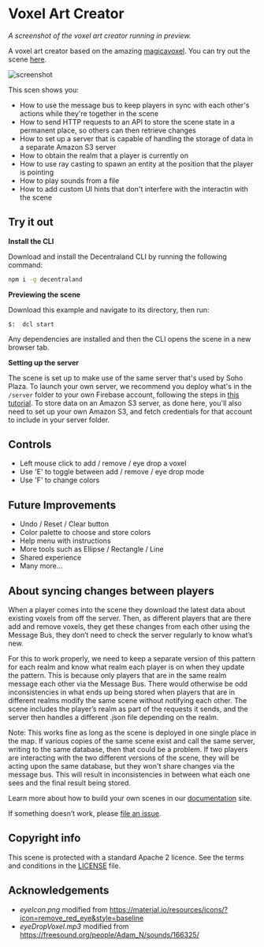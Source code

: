 # Voxel Art Creator

_A screenshot of the voxel art creator running in preview._

A voxel art creator based on the amazing [magicavoxel](https://ephtracy.github.io/). You can try out the scene [here](https://play.decentraland.org/?position=-149%2C-146).

![screenshot](https://github.com/decentraland-scenes/voxel-art-creator-example-scene/blob/master/screenshots/screenshot.png)

This scen shows you:

- How to use the message bus to keep players in sync with each other's actions while they're together in the scene
- How to send HTTP requests to an API to store the scene state in a permanent place, so others can then retrieve changes
- How to set up a server that is capable of handling the storage of data in a separate Amazon S3 server
- How to obtain the realm that a player is currently on
- How to use ray casting to spawn an entity at the position that the player is pointing
- How to play sounds from a file
- How to add custom UI hints that don't interfere with the interactin with the scene



## Try it out

**Install the CLI**

Download and install the Decentraland CLI by running the following command:

```bash
npm i -g decentraland
```

**Previewing the scene**

Download this example and navigate to its directory, then run:

```
$:  dcl start
```

Any dependencies are installed and then the CLI opens the scene in a new browser tab.

**Setting up the server**

The scene is set up to make use of the same server that's used by Soho Plaza. To launch your own server, we recommend you deploy what's in the `/server` folder to your own Firebase account, following the steps in [this tutorial](https://decentraland.org/blog/tutorials/servers-part-2/). To store data on an Amazon S3 server, as done here, you'll also need to set up your own Amazon S3, and fetch credentials for that account to include in your server folder.


## Controls

* Left mouse click to add / remove / eye drop a voxel
* Use 'E' to toggle between add / remove / eye drop mode
* Use 'F' to change colors

## Future Improvements

* Undo / Reset / Clear button
* Color palette to choose and store colors
* Help menu with instructions
* More tools such as Ellipse / Rectangle / Line
* Shared experience
* Many more...

## About syncing changes between players

When a player comes into the scene they download the latest data about existing voxels from off the server. Then, as different players that are there add and remove voxels, they get these changes from each other using the Message Bus, they don’t need to check the server regularly to know what’s new.

For this to work properly, we need to keep a separate version of this pattern for each realm and know what realm each player is on when they update the pattern. This is because only players that are in the same realm message each other via the Message Bus. There would otherwise be odd inconsistencies in what ends up being stored when players that are in different realms modify the same scene without notifying each other. The scene includes the player’s realm as part of the requests it sends, and the server then handles a different .json file depending on the realm.

Note: This works fine as long as the scene is deployed in one single place in the map. If various copies of the same scene exist and call the same server, writing to the same database, then that could be a problem. If two players are interacting with the two different versions of the scene, they will be acting upon the same database, but they won't share changes via the message bus. This will result in inconsistencies in between what each one sees and the final result being stored.


Learn more about how to build your own scenes in our [documentation](https://docs.decentraland.org/) site.

If something doesn’t work, please [file an issue](https://github.com/decentraland-scenes/Awesome-Repository/issues/new).

## Copyright info

This scene is protected with a standard Apache 2 licence. See the terms and conditions in the [LICENSE](/LICENSE) file.

## Acknowledgements

* _eyeIcon.png_ modified from https://material.io/resources/icons/?icon=remove_red_eye&style=baseline
* _eyeDropVoxel.mp3_ modified from https://freesound.org/people/Adam_N/sounds/166325/
